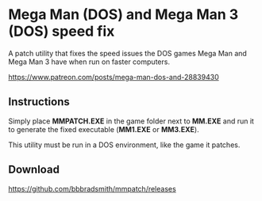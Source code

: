 # Mega Man (DOS) and Mega Man 3 (DOS) speed fix

A patch utility that fixes the speed issues the DOS games
Mega Man and Mega Man 3 have when run on faster computers.

https://www.patreon.com/posts/mega-man-dos-and-28839430

## Instructions

Simply place **MMPATCH.EXE** in the game folder next to **MM.EXE**
and run it to generate the fixed executable (**MM1.EXE** or **MM3.EXE**).

This utility must be run in a DOS environment, like the game it patches.

## Download

https://github.com/bbbradsmith/mmpatch/releases
